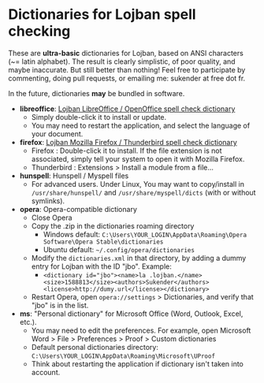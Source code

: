 # Dictionaries for Lojban spell checking

These are **ultra-basic** dictionaries for Lojban, based on ANSI characters (~= latin alphabet).
The result is clearly simplistic, of poor quality, and maybe inaccurate. But still better than nothing!
Feel free to participate by commenting, doing pull requests, or emailing me: sukender at free dot fr.

In the future, dictionaries __may__ be bundled in software.

- **libreoffice**: [Lojban LibreOffice / OpenOffice spell check dictionary](https://github.com/Sukender/lojban-spell-check-dist/raw/master/%oxt%)
  - Simply double-click it to install or update.
  - You may need to restart the application, and select the language of your document.
- **firefox**: [Lojban Mozilla Firefox / Thunderbird spell check dictionary](https://github.com/Sukender/lojban-spell-check-dist/raw/master/%xpi%)
  - Firefox : Double-click it to install. If the file extension is not associated, simply tell your system to open it with Mozilla Firefox.
  - Thunderbird : Extensions > Install a module from a file...
- **hunspell**: Hunspell / Myspell files
  - For advanced users. Under Linux, You may want to copy/install in ```/usr/share/hunspell/``` and ```/usr/share/myspell/dicts``` (with or without symlinks).
- **opera**: Opera-compatible dictionary
  - Close Opera
  - Copy the .zip in the dictionaries roaming directory
    - Windows default: ```C:\Users\YOUR_LOGIN\AppData\Roaming\Opera Software\Opera Stable\dictionaries```
    - Ubuntu default: ```~/.config/opera/dictionaries```
  - Modify the ```dictionaries.xml``` in that directory, by adding a dummy entry for Lojban with the ID "jbo". Example:
    - ```<dictionary id="jbo"><name>la .lojban.</name><size>1588813</size><authors>Sukender</authors><license>http://dumy.url</license></dictionary>```
  - Restart Opera, open ```opera://settings``` > Dictionaries, and verify that "jbo" is in the list.
- **ms**: "Personal dictionary" for Microsoft Office (Word, Outlook, Excel, etc.).
  - You may need to edit the preferences. For example, open Microsoft Word > File > Preferences > Proof > Custom dictionaries
  - Default personal dictionaries directory: ```C:\Users\YOUR_LOGIN\AppData\Roaming\Microsoft\UProof```
  - Think about restarting the application if dictionary isn't taken into account.
